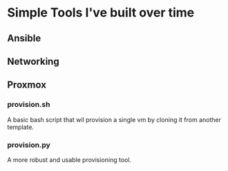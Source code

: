 # Simple Tools I've built over time

## Ansible

## Networking

## Proxmox

### provision.sh
A basic bash script that wil provision a single vm by cloning it from another template.

### provision.py
A more robust and usable provisioning tool.
